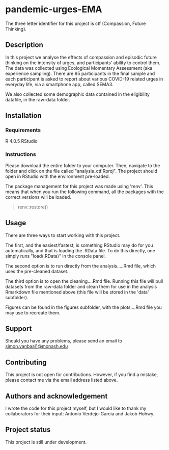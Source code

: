 # pandemic-urges-EMA

The three letter identifier for this project is ctf (Compassion, Future Thinking).

## Description
In this project we analyse the effects of compassion and episodic future thinking on the 
intensity of urges, and participants' ability to control them.
The data was collected using Ecological Momentary Assessment (aka experience 
sampling). There are 95 participants in the final sample and each participant is 
asked to report about various COVID-19 related urges in everyday life, via a 
smartphone app, called SEMA3.

We also collected some demographic data contained in the eligibility datafile,
in the raw-data folder.

## Installation
### Requirements
R 4.0.5
RStudio

### Instructions
Please download the entire folder to your computer.
Then, navigate to the folder and click on the file called "analysis_ctf.Rproj". 
The project should open in RStudio with the environment pre-loaded.

The package management for this project was made using 'renv'. This means that
when you run the following command, all the packages with the correct versions
will be loaded.
> renv::restore()

## Usage
There are three ways to start working with this project.

The first, and the easiest/fastest, is something RStudio may do for you
automatically, and that is loading the .RData file. To do this directly, one 
simply runs "load(.RData)" in the console panel. 

The second option is to run directly from the analysis.....Rmd file, which 
uses the pre-cleaned dataset.

The third option is to open the cleaning....Rmd file. Running this file 
will pull datasets from the raw-data folder and clean them for use in the 
analysis Rmarkdown file mentioned above (this file will be stored in the 
'data' subfolder).

Figures can be found in the figures subfolder, with the plots....Rmd file you
may use to recreate them.

## Support
Should you have any problems, please send an email to simon.vanbaal1@monash.edu

## Contributing
This project is not open for contributions. However, if you find a mistake,
please contact me via the email address listed above.

## Authors and acknowledgement
I wrote the code for this project myself, but I would like to thank my
collaborators for their input: Antonio Verdejo-Garcia and Jakob Hohwy.

## Project status
This project is still under development.